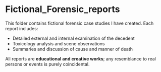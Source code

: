 # Fictional_Forensic_reports
This folder contains fictional forensic case studies I have created. Each report includes:

- Detailed external and internal examination of the decedent
- Toxicology analysis and scene observations
- Summaries and discussion of cause and manner of death

All reports are **educational and creative works**; any resemblance to real persons or events is purely coincidental.

